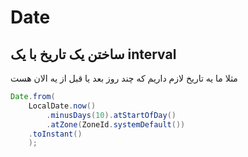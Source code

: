 # Date

## ساختن یک تاریخ با یک interval

مثلا ما یه تاریخ لازم داریم که چند روز بعد یا قبل از یه الان هست

```java
Date.from(
    LocalDate.now()
        .minusDays(10).atStartOfDay()
        .atZone(ZoneId.systemDefault())
    .toInstant()
    );
```